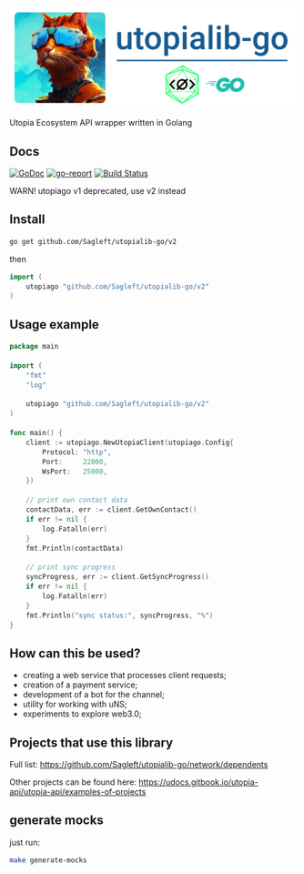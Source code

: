 
![logo](logo.png)

Utopia Ecosystem API wrapper written in Golang

Docs
-----

[![GoDoc](https://godoc.org/github.com/sagleft/utopialib-go?status.svg)](https://godoc.org/gopkg.in/sagleft/utopialib-go.v1)
[![go-report](https://goreportcard.com/badge/github.com/Sagleft/utopialib-go)](https://goreportcard.com/report/github.com/Sagleft/utopialib-go)
[![Build Status](https://travis-ci.org/sagleft/utopialib-go.svg?branch=master)](https://travis-ci.org/sagleft/utopialib-go)

WARN! utopiago v1 deprecated, use v2 instead

Install
-----

```bash
go get github.com/Sagleft/utopialib-go/v2
```

then

```go
import (
	utopiago "github.com/Sagleft/utopialib-go/v2"
)
```

Usage example
-----

```go
package main

import (
	"fmt"
	"log"

	utopiago "github.com/Sagleft/utopialib-go/v2"
)

func main() {
	client := utopiago.NewUtopiaClient(utopiago.Config{
		Protocol: "http",
		Port:     22000,
		WsPort:   25000,
	})

	// print own contact data
	contactData, err := client.GetOwnContact()
	if err != nil {
		log.Fatalln(err)
	}
	fmt.Println(contactData)

	// print sync progress
	syncProgress, err := client.GetSyncProgress()
	if err != nil {
		log.Fatalln(err)
	}
	fmt.Println("sync status:", syncProgress, "%")
}
```

How can this be used?
-----

* creating a web service that processes client requests;
* creation of a payment service;
* development of a bot for the channel;
* utility for working with uNS;
* experiments to explore web3.0;

## Projects that use this library

Full list: https://github.com/Sagleft/utopialib-go/network/dependents

Other projects can be found here: https://udocs.gitbook.io/utopia-api/utopia-api/examples-of-projects

## generate mocks

just run:

```bash
make generate-mocks
```

